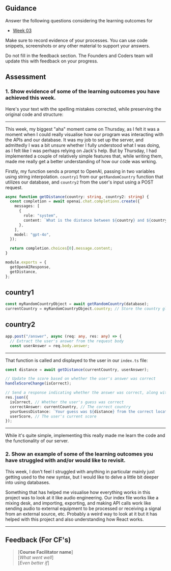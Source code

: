## Guidance
Answer the following questions considering the learning outcomes for
- [Week 03](https://learn.foundersandcoders.com/course/syllabus/developer/week03-project03-server/learning-outcomes/)

Make sure to record evidence of your processes. You can use code snippets, screenshots or any other material to support your answers.

Do not fill in the feedback section. The Founders and Coders team will update this with feedback on your progress.

## Assessment
 ### 1. Show evidence of some of the learning outcomes you have achieved this week.

 
Here's your text with the spelling mistakes corrected, while preserving the original code and structure:

---

This week, my biggest "aha" moment came on Thursday, as I felt it was a moment when I could really visualise how our program was interacting with the APIs and our database. It was my job to set up the server, and admittedly I was a bit unsure whether I fully understood what I was doing, as I felt like I was perhaps relying on Jack's help. But by Thursday, I had implemented a couple of relatively simple features that, while writing them, made me really get a better understanding of how our code was wrking.

Firstly, my function sends a prompt to OpenAI, passing in two variables using string interpolation. `country1` from our `getRandomCountry` function that utilizes our database, and `country2` from the user's input using a POST request.

```typescript
async function getDistance(country: string, country2: string) {
  const completion = await openai.chat.completions.create({
    messages: [
      {
        role: "system",
        content: `What is the distance between ${country} and ${country2} in km? Do not send any text other than the fact (e.g. sure!, can do! or ok!). Only refer to the country as 'this country'.`,
      },
    ],
    model: "gpt-4o",
  });

  return completion.choices[0].message.content;
}

module.exports = {
  getOpenAIResponse,
  getDistance,
};
```

## country1
```typescript
const myRandomCountryObject = await getRandomCountry(database);
currentCountry = myRandomCountryObject.country; // Store the country globally
```

## country2
```typescript
app.post("/answer", async (req: any, res: any) => {
  // Extract the user's answer from the request body
  const userAnswer = req.body.answer;
```

---

That function is called and displayed to the user in our `index.ts` file:

```typescript
const distance = await getDistance(currentCountry, userAnswer);

// Update the score based on whether the user's answer was correct
handleScoreChange(isCorrect);

// Send a response indicating whether the answer was correct, along with the correct answer, distance, and user's score
res.json({
  isCorrect, // Whether the user's guess was correct
  correctAnswer: currentCountry, // The correct country
  yourGuessDistance: `Your guess was ${distance} from the correct location`, // Dynamic message with the distance
  userScore, // The user's current score
});
```

---

While it's quite simple, implementing this really made me learn the code and the functionality of our server.

### 2. Show an example of some of the learning outcomes you have struggled with and/or would like to revisit.

This week, I don't feel I struggled with anything in particular mainly just getting used to the new syntax, but I would like to delve a little bit deeper into using databases.

Something that has helped me visualise how everything works in this project was to look at it like audio engineering. Our index file works like a mixing desk, and importing, exporting, and making API calls work like sending audio to external equipment to be processed or receiving a signal from an external source, etc. Probably a weird way to look at it but it has helped with this project and also understanding how React works.

---


## Feedback (For CF's)
> [**Course Facilitator name**]  
> [*What went well*]  
> [*Even better if*]
